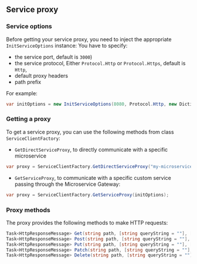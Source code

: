 ## Service proxy
### Service options
Before getting your service proxy, you need to inject the appropriate `InitServiceOptions` instance:
You have to specify:
+ the service port, default is `3000`)
+ the service protocol, Either `Protocol.Http` or `Protocol.Https`, default is `Http`,
+ default proxy headers 
+ path prefix

For example: 
```csharp
var initOptions = new InitServiceOptions(8080, Protocol.Http, new Dictionary<string, string> {{"token", "foobar"}}, "api");
 ```

### Getting a proxy
To get a service proxy, you can use the following methods from class `ServiceClientFactory`:

+ `GetDirectServiceProxy`, to directly communicate with a specific microservice
```csharp
var proxy = ServiceClientFactory.GetDirectServiceProxy("my-microservice", initOptions);
``` 

+ `GetServiceProxy`, to communicate with a specific custom service passing through the Microservice Gateway:
```csharp
var proxy = ServiceClientFactory.GetServiceProxy(initOptions);
``` 

### Proxy methods
The proxy provides the following methods to make HTTP requests:


```csharp
Task<HttpResponseMessage> Get(string path, [string queryString = ""], [string body = ""], [ServiceOptions options = null]);
Task<HttpResponseMessage> Post(string path, [string queryString = ""], [string body = ""], [ServiceOptions options = null]);
Task<HttpResponseMessage> Put(string path, [string queryString = ""], [string body = ""], [ServiceOptions options = null]);
Task<HttpResponseMessage> Patch(string path, [string queryString = ""], [string body = ""], [ServiceOptions options = null]);
Task<HttpResponseMessage> Delete(string path, [string queryString = ""], [string body = ""], [ServiceOptions options = null]);
```
 
